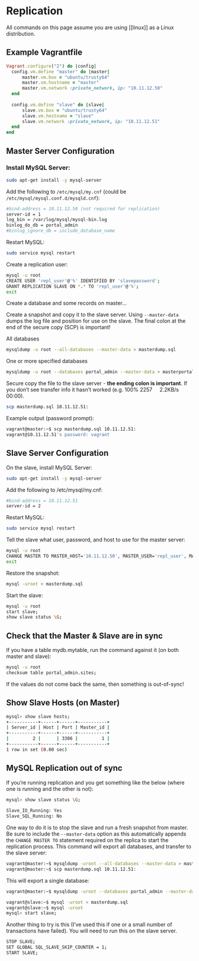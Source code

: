 # Replication

All commands on this page assume you are using [[linux]] as a Linux distribution.

## Example Vagrantfile

```ruby
Vagrant.configure("2") do |config|  
  config.vm.define "master" do |master|  
      master.vm.box = "ubuntu/trusty64"  
      master.vm.hostname = "master"  
      master.vm.network :private_network, ip: "10.11.12.50"  
  end  
  
  config.vm.define "slave" do |slave|  
      slave.vm.box = "ubuntu/trusty64"  
      slave.vm.hostname = "slave"  
      slave.vm.network :private_network, ip: "10.11.12.51"  
  end  
end
```

## Master Server Configuration

### Install MySQL Server:

```bash
sudo apt-get install -y mysql-server 
```

Add the following to `/etc/mysql/my.cnf` (could be `/etc/mysql/mysql.conf.d/mysqld.cnf`):

```bash
#bind-address = 10.11.12.50 (not required for replication)  
server-id = 1  
log_bin = /var/log/mysql/mysql-bin.log  
binlog_do_db = portal_admin  
#binlog_ignore_db = include_database_name
```

Restart MySQL:

```bash
sudo service mysql restart
```
  
Create a replication user:  

```bash
mysql -u root  
CREATE USER 'repl_user'@'%' IDENTIFIED BY 'slavepassword';  
GRANT REPLICATION SLAVE ON *.* TO 'repl_user'@'%';  
exit
```

Create a database and some records on master...  

Create a snapshot and copy it to the slave server. Using `--master-data` dumps the log file and position for use on the slave. The final colon at the end of the secure copy (SCP) is important!

All databases

```bash
mysqldump -u root --all-databases --master-data > masterdump.sql
```

One or more specified databases

```bash
mysqldump -u root --databases portal_admin --master-data > masterportaldump.sql
```  

Secure copy the file to the slave server - **the ending colon is important**. If you don’t see transfer info it hasn’t worked (e.g. 100% 2257     2.2KB/s   00:00).

```bash
scp masterdump.sql 10.11.12.51:
```

Example output (password prompt):  

```bash
vagrant@master:~$ scp masterdump.sql 10.11.12.51:  
vagrant@10.11.12.51's password: vagrant
```

## Slave Server Configuration

On the slave, install MySQL Server:  

```bash
sudo apt-get install -y mysql-server  
```

Add the following to /etc/mysql/my.cnf:  

```bash
#bind-address = 10.11.12.51  
server-id = 2  
```

Restart MySQL:  

```bash
sudo service mysql restart
```

Tell the slave what user, password, and host to use for the master server:  

```bash
mysql -u root  
CHANGE MASTER TO MASTER_HOST='10.11.12.50', MASTER_USER='repl_user', MASTER_PASSWORD='slavepassword';  
exit
```

Restore the snapshot:  

```bash
mysql -uroot < masterdump.sql 
``` 

Start the slave:  

```bash
mysql -u root  
start slave;  
show slave status \G;
```

## Check that the Master & Slave are in sync

If you have a table mydb.mytable, run the command against it (on both master and slave):  

```bash
mysql -u root  
checksum table portal_admin.sites;  
```

If the values do not come back the same, then something is out-of-sync!

## Show Slave Hosts (on Master)

```bash
mysql> show slave hosts;  
+-----------+------+------+-----------+  
| Server_id | Host | Port | Master_id |  
+-----------+------+------+-----------+  
|         2 |      | 3306 |         1 |  
+-----------+------+------+-----------+  
1 row in set (0.00 sec)
```

## MySQL Replication out of sync

If you’re running replication and you get something like the below (where one is running and the other is not):  

```bash
mysql> show slave status \G;  
  
Slave_IO_Running: Yes  
Slave_SQL_Running: No
```

One way to do it is to stop the slave and run a fresh snapshot from master. Be sure to include the `--master-data` option as this automatically appends the `CHANGE MASTER TO` statement required on the replica to start the replication process. This command will export all databases, and transfer to the slave server:  

```bash
vagrant@master:~$ mysqldump -uroot --all-databases --master-data > masterdump.sql  
vagrant@master:~$ scp masterdump.sql 10.11.12.51:  
```

This will export a single database:

```bash
vagrant@master:~$ mysqldump -uroot --databases portal_admin --master-data > masterdump.sql  
```

```bash
vagrant@slave:~$ mysql -uroot < masterdump.sql  
vagrant@slave:~$ mysql -uroot  
mysql> start slave; 
```  

Another thing to try is this (I’ve used this if one or a small number of transactions have failed). You will need to run this on the slave server.

```bash
STOP SLAVE;  
SET GLOBAL SQL_SLAVE_SKIP_COUNTER = 1;  
START SLAVE;
```